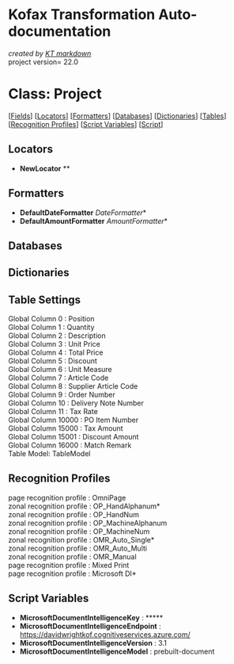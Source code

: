# Kofax Transformation Auto-documentation
*created by [KT markdown](https://github.com/KofaxRTransformation/KT_markdown#kt_markdown)*  
project version= 22.0
# Class: Project
[[Fields](#Fields)] [[Locators](#Locators)] [[Formatters](#Formatters)] [[Databases](#Databases)] [[Dictionaries](#Dictionaries)] [[Tables](#Tables)] [[Recognition Profiles](#Recognition-Profiles)] [[Script Variables](#Script-Variables)]  [[Script](Project.vb)]  
## Locators
* **NewLocator** **  
  
## Formatters  
* **DefaultDateFormatter** *DateFormatter**  
* **DefaultAmountFormatter** *AmountFormatter**  
## Databases  
## Dictionaries  
## Table Settings  
Global Column 0 : Position  
Global Column 1 : Quantity  
Global Column 2 : Description  
Global Column 3 : Unit Price  
Global Column 4 : Total Price  
Global Column 5 : Discount  
Global Column 6 : Unit Measure  
Global Column 7 : Article Code  
Global Column 8 : Supplier Article Code  
Global Column 9 : Order Number  
Global Column 10 : Delivery Note Number  
Global Column 11 : Tax Rate  
Global Column 10000 : PO Item Number  
Global Column 15000 : Tax Amount  
Global Column 15001 : Discount Amount  
Global Column 16000 : Match Remark  
Table Model: TableModel  
## Recognition Profiles  
page recognition profile : OmniPage  
zonal recognition profile : OP_HandAlphanum*  
zonal recognition profile : OP_HandNum  
zonal recognition profile : OP_MachineAlphanum  
zonal recognition profile : OP_MachineNum  
zonal recognition profile : OMR_Auto_Single*  
zonal recognition profile : OMR_Auto_Multi  
zonal recognition profile : OMR_Manual  
page recognition profile : Mixed Print  
page recognition profile : Microsoft DI*  
  
## Script Variables  
* **MicrosoftDocumentIntelligenceKey** : *****  
* **MicrosoftDocumentIntelligenceEndpoint** : https://davidwrightkof.cognitiveservices.azure.com/  
* **MicrosoftDocumentIntelligenceVersion** : 3.1  
* **MicrosoftDocumentIntelligenceModel** : prebuilt-document  
  
